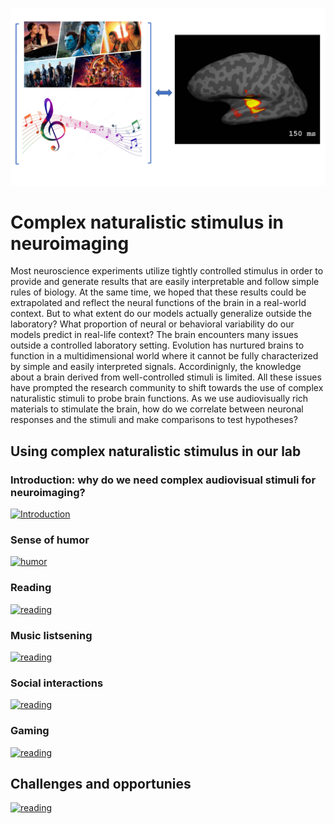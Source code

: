 ![alt_text](https://github.com/Lin-Brain-Lab/complex_naturalistic_stim/blob/main/images/naturalistic%20stimuli%20012823_cover.png?raw=true)

# Complex naturalistic stimulus in neuroimaging

Most neuroscience experiments utilize tightly controlled stimulus in order to provide and generate results that are easily interpretable and follow simple rules of biology. At the same time, we hoped that these results could be extrapolated and reflect the neural functions of the brain in a real-world context. But to what extent do our models actually generalize outside the laboratory? What proportion of neural or behavioral variability do our models predict in real-life context? The brain encounters many issues outside a controlled laboratory setting. Evolution has nurtured brains to function in a multidimensional world where it cannot be fully characterized by simple and easily interpreted signals. Accordinignly, the knowledge about a brain derived from well-controlled stimuli is limited. 
All these issues have prompted the research community to shift towards the use of complex naturalistic stimuli to probe brain functions. As we use audiovisually rich materials to stimulate the brain, how do we correlate between neuronal responses and the stimuli and make comparisons to test hypotheses? 

## Using complex naturalistic stimulus in our lab
### Introduction: why do we need complex audiovisual stimuli for neuroimaging?

[![Introduction](https://img.youtube.com/vi/5NCfLvE4Koc/0.jpg)](https://www.youtube.com/watch?v=5NCfLvE4Koc)

### Sense of humor

[![humor](https://img.youtube.com/vi/3M6bDJloKL0/0.jpg)](https://www.youtube.com/watch?v=3M6bDJloKL0)

### Reading

[![reading](https://img.youtube.com/vi/qaQpWsPHFuA/0.jpg)](https://www.youtube.com/watch?v=qaQpWsPHFuA)

### Music listsening

[![reading](https://img.youtube.com/vi/NoCNTvgWMcE/0.jpg)](https://www.youtube.com/watch?v=NoCNTvgWMcE)

### Social interactions

[![reading](https://img.youtube.com/vi/5f4hy-nLaSA/0.jpg)](https://www.youtube.com/watch?v=5f4hy-nLaSA)


### Gaming

[![reading](https://img.youtube.com/vi/v-VHNFQZP7c/0.jpg)](https://www.youtube.com/watch?v=v-VHNFQZP7c)


## Challenges and opportunies

[![reading](https://img.youtube.com/vi/sVGPbsBMK_4/0.jpg)](https://www.youtube.com/watch?v=sVGPbsBMK_4)

